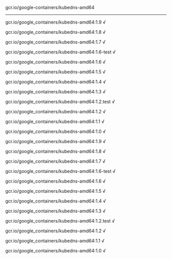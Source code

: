 gcr.io/google-containers/kubedns-amd64 

----
gcr.io/google_containers/kubedns-amd64:1.9 √

gcr.io/google_containers/kubedns-amd64:1.8 √

gcr.io/google_containers/kubedns-amd64:1.7 √

gcr.io/google_containers/kubedns-amd64:1.6-test √

gcr.io/google_containers/kubedns-amd64:1.6 √

gcr.io/google_containers/kubedns-amd64:1.5 √

gcr.io/google_containers/kubedns-amd64:1.4 √

gcr.io/google_containers/kubedns-amd64:1.3 √

gcr.io/google_containers/kubedns-amd64:1.2.test √

gcr.io/google_containers/kubedns-amd64:1.2 √

gcr.io/google_containers/kubedns-amd64:1.1 √

gcr.io/google_containers/kubedns-amd64:1.0 √

gcr.io/google_containers/kubedns-amd64:1.9 √

gcr.io/google_containers/kubedns-amd64:1.8 √

gcr.io/google_containers/kubedns-amd64:1.7 √

gcr.io/google_containers/kubedns-amd64:1.6-test √

gcr.io/google_containers/kubedns-amd64:1.6 √

gcr.io/google_containers/kubedns-amd64:1.5 √

gcr.io/google_containers/kubedns-amd64:1.4 √

gcr.io/google_containers/kubedns-amd64:1.3 √

gcr.io/google_containers/kubedns-amd64:1.2.test √

gcr.io/google_containers/kubedns-amd64:1.2 √

gcr.io/google_containers/kubedns-amd64:1.1 √

gcr.io/google_containers/kubedns-amd64:1.0 √

